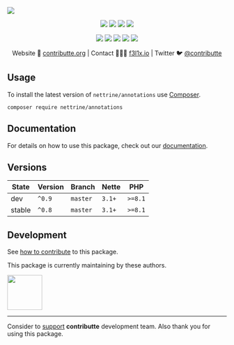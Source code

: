 ![](https://heatbadger.now.sh/github/readme/contributte/doctrine-annotations/)

<p align=center>
  <a href="https://github.com/contributte/doctrine-annotations/actions"><img src="https://badgen.net/github/checks/nettrine/annotations/master?annotations=300"></a>
  <a href="https://coveralls.io/r/nettrine/annotations"><img src="https://badgen.net/coveralls/c/github/nettrine/annotations?annotations=300"></a>
  <a href="https://packagist.org/packages/nettrine/annotations"><img src="https://badgen.net/packagist/dm/nettrine/annotations"></a>
  <a href="https://packagist.org/packages/nettrine/annotations"><img src="https://badgen.net/packagist/v/nettrine/annotations"></a>
</p>
<p align=center>
  <a href="https://packagist.org/packages/nettrine/annotations"><img src="https://badgen.net/packagist/php/nettrine/annotations"></a>
  <a href="https://github.com/contributte/doctrine-annotations"><img src="https://badgen.net/github/license/contributte/doctrine-annotations"></a>
  <a href="https://bit.ly/ctteg"><img src="https://badgen.net/badge/support/gitter/cyan"></a>
  <a href="https://bit.ly/cttfo"><img src="https://badgen.net/badge/support/forum/yellow"></a>
  <a href="https://contributte.org/partners.html"><img src="https://badgen.net/badge/sponsor/donations/F96854"></a>
</p>

<p align=center>
Website 🚀 <a href="https://contributte.org">contributte.org</a> | Contact 👨🏻‍💻 <a href="https://f3l1x.io">f3l1x.io</a> | Twitter 🐦 <a href="https://twitter.com/contributte">@contributte</a>
</p>


## Usage

To install the latest version of `nettrine/annotations` use [Composer](https://getcomposer.org).

```
composer require nettrine/annotations
```

## Documentation

For details on how to use this package, check out our [documentation](.docs).

## Versions

| State  | Version | Branch   | Nette  | PHP     |
|--------|---------|----------|--------|---------|
| dev    | `^0.9`  | `master` | `3.1+` | `>=8.1` |
| stable | `^0.8`  | `master` | `3.1+` | `>=8.1` |

## Development

See [how to contribute](https://contributte.org/contributing.html) to this package.

This package is currently maintaining by these authors.

<a href="https://github.com/f3l1x">
  <img width="80" height="80" src="https://avatars2.githubusercontent.com/u/538058?v=3&s=80">
</a>

-----

Consider to [support](https://contributte.org/partners.html) **contributte** development team.
Also thank you for using this package.


